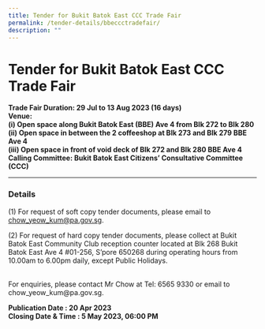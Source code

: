 ```yaml
---
title: Tender for Bukit Batok East CCC Trade Fair
permalink: /tender-details/bbeccctradefair/
description: ""
---
```

Tender for Bukit Batok East CCC Trade Fair
=======================================
**Trade Fair Duration: 29 Jul to 13 Aug 2023 (16 days) <br>
Venue: <br>
(i) Open space along Bukit Batok East (BBE)  Ave 4 from Blk 272 to Blk 280<br>
(ii) Open space in between the 2 coffeeshop at Blk 273 and Blk 279 BBE Ave 4<br>
(iii) Open space in front of void deck of Blk 272 and Blk 280 BBE Ave 4<br>
Calling Committee: Bukit Batok East Citizens’ Consultative Committee (CCC)**
* * *
### Details
(1) For request of soft copy tender documents, please email to chow_yeow_kum@pa.gov.sg.

(2) For request of hard copy tender documents, please collect at Bukit Batok East Community Club reception counter located at Blk 268 Bukit Batok East Ave 4 #01-256, S’pore 650268 during operating hours from 10.00am to 6.00pm daily, except Public Holidays.

<br>
For enquiries, please contact Mr Chow at Tel: 6565 9330 or email to chow_yeow_kum@pa.gov.sg.

**Publication Date : 20 Apr 2023** <br>
**Closing Date &amp; Time : 5 May 2023, 06:00 PM**